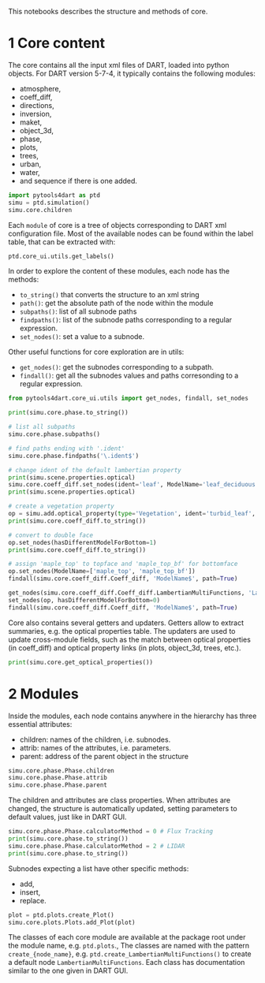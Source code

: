 This notebooks describes the structure and methods of core.

1 Core content
==============

The core contains all the input xml files of
DART, loaded into python objects. For DART version 5-7-4, it typically contains
the following modules: 
- atmosphere, 
- coeff_diff, 
- directions, 
- inversion, 
- maket,
- object_3d, 
- phase, 
- plots, 
- trees, 
- urban, 
- water,
- and sequence if there is one added. 

```python
import pytools4dart as ptd
simu = ptd.simulation()
simu.core.children
```

Each `module` of core is a tree of objects corresponding to DART xml configuration file.
Most of the available nodes can be found within the label table, that can be extracted with:

```python
ptd.core_ui.utils.get_labels()
```

In order to explore the content of these modules, each node has the methods:
  - `to_string()` that converts the structure to an xml string
  - `path()`: get the absolute path of the node within the module
  - `subpaths()`: list of all subnode paths
  - `findpaths()`: list of the subnode paths corresponding to a regular expression.
  - `set_nodes()`: set a value to a subnode.


Other useful functions for core exploration are in utils:
  - `get_nodes()`: get the subnodes corresponding to a subpath.
  - `findall()`: get all the subnodes values and paths corresonding to a regular expression.

```python
from pytools4dart.core_ui.utils import get_nodes, findall, set_nodes

print(simu.core.phase.to_string())    

# list all subpaths
simu.core.phase.subpaths()

# find paths ending with '.ident'
simu.core.phase.findpaths('\.ident$')

# change ident of the default lambertian property 
print(simu.scene.properties.optical)
simu.core.coeff_diff.set_nodes(ident='leaf', ModelName='leaf_deciduous', databaseName='Lambertian_vegetation.db')
print(simu.scene.properties.optical)

# create a vegetation property
op = simu.add.optical_property(type='Vegetation', ident='turbid_leaf', ModelName='leaf_deciduous', databaseName='Lambertian_vegetation.db')
print(simu.core.coeff_diff.to_string())

# convert to double face
op.set_nodes(hasDifferentModelForBottom=1)
print(simu.core.coeff_diff.to_string())

# assign 'maple_top' to topface and 'maple_top_bf' for bottomface
op.set_nodes(ModelName=['maple_top', 'maple_top_bf'])
findall(simu.core.coeff_diff.Coeff_diff, 'ModelName$', path=True)

get_nodes(simu.core.coeff_diff.Coeff_diff.LambertianMultiFunctions, 'LambertianMulti.ident')
set_nodes(op, hasDifferentModelForBottom=0)
findall(simu.core.coeff_diff.Coeff_diff, 'ModelName$', path=True)
```

Core also contains several getters and updaters. Getters allow to extract
summaries, e.g. the optical properties table. The updaters are used to update
cross-module fields, such as the match between optical properties (in
coeff_diff) and optical property links (in plots, object_3d, trees, etc.).

```python
print(simu.core.get_optical_properties())
```

2 Modules
=========

Inside the modules, each node contains anywhere in the hierarchy has three essential attributes:
  - children: names of the children, i.e. subnodes.
  - attrib: names of the attributes, i.e. parameters.
  - parent: address of the parent object in the structure
 
```python
simu.core.phase.Phase.children
simu.core.phase.Phase.attrib
simu.core.phase.Phase.parent
```

The children and attributes are class properties. When attributes are changed,
the structure is automatically updated, setting parameters to default values,
just like in DART GUI.

```python
simu.core.phase.Phase.calculatorMethod = 0 # Flux Tracking
print(simu.core.phase.to_string())
simu.core.phase.Phase.calculatorMethod = 2 # LIDAR
print(simu.core.phase.to_string())
```

Subnodes expecting a list have other specific methods:
 - add,
 - insert,
 - replace.

```python
plot = ptd.plots.create_Plot()
simu.core.plots.Plots.add_Plot(plot)
```

The classes of each core module are available at the package root under the
module name, e.g. `ptd.plots`., The classes are named with the pattern
`create_{node_name}`, e.g. `ptd.create_LambertianMultiFunctions()` to create a default node `LambertianMultiFunctions`. 
Each class has documentation similar to the one given in DART GUI.

